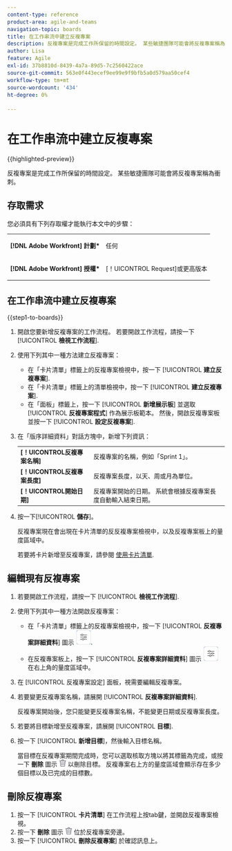 ```yaml
---
content-type: reference
product-area: agile-and-teams
navigation-topic: boards
title: 在工作串流中建立反複專案
description: 反複專案是完成工作所保留的時間設定。 某些敏捷團隊可能會將反複專案稱為衝刺。
author: Lisa
feature: Agile
exl-id: 37b8810d-8439-4a7a-89d5-7c2560422ace
source-git-commit: 563e0f443ecef9ee99e9f9bfb5a0d579aa50cef4
workflow-type: tm+mt
source-wordcount: '434'
ht-degree: 0%

---
```


# 在工作串流中建立反複專案

{{highlighted-preview}}

反複專案是完成工作所保留的時間設定。 某些敏捷團隊可能會將反複專案稱為衝刺。

## 存取需求

您必須具有下列存取權才能執行本文中的步驟：

<table style="table-layout:auto"> 
 <col> 
 </col> 
 <col> 
 </col> 
 <tbody> 
  <tr> 
   <td role="rowheader"><strong>[!DNL Adobe Workfront] 計劃*</strong></td> 
   <td> <p>任何</p> </td> 
  </tr> 
  <tr> 
   <td role="rowheader"><strong>[!DNL Adobe Workfront] 授權*</strong></td> 
   <td> <p>[！UICONTROL Request]或更高版本</p> </td> 
  </tr> 
 </tbody> 
</table>

## 在工作串流中建立反複專案

{{step1-to-boards}}

1. 開啟您要新增反複專案的工作流程。 若要開啟工作流程，請按一下 [!UICONTROL **檢視工作流程**].
1. 使用下列其中一種方法建立反複專案：

   * 在「卡片清單」標籤上的反複專案檢視中，按一下 [!UICONTROL **建立反複專案**].
   * 在「卡片清單」標籤上的清單檢視中，按一下 [!UICONTROL **建立反複專案**].
   * 在「面板」標籤上，按一下 [!UICONTROL **新增展示板**] 並選取 [!UICONTROL **反複專案程式**] 作為展示板範本。 然後，開啟反複專案板並按一下 [!UICONTROL **設定反複專案**].

1. 在「版序詳細資料」對話方塊中，新增下列資訊：

   <table style="table-layout:auto"> 
    <tbody> 
     <tr> 
      <td><strong>[！UICONTROL反複專案名稱]</strong></td> 
      <td>反複專案的名稱，例如「Sprint 1」。</td> 
     </tr> 
     <tr> 
      <td><strong>[！UICONTROL反複專案長度]</strong></td> 
      <td>反複專案長度，以天、周或月為單位。</td> 
     </tr>
     <tr> 
      <td><strong>[！UICONTROL開始日期]</strong></td> 
      <td>反複專案開始的日期。 系統會根據反複專案長度自動輸入結束日期。</td> 
     </tr> 
    </tbody> 
   </table>

1. 按一下&#x200B;[!UICONTROL **儲存**]。

   反複專案現在會出現在卡片清單的反反複專案檢視中，以及反複專案板上的量度區域中。

   若要將卡片新增至反複專案，請參閱 [使用卡片清單](/help/quicksilver/agile/use-boards-agile-planning-tools/use-card-list.md).

## 編輯現有反複專案

1. 若要開啟工作流程，請按一下 [!UICONTROL **檢視工作流程**].
1. 使用下列其中一種方法開啟反複專案：

   * 在「卡片清單」標籤上的反複專案檢視中，按一下 [!UICONTROL **反複專案詳細資料**] 圖示 ![反複專案詳細資料](assets/iteration-details-button.png).
   * 在反複專案板上，按一下 [!UICONTROL **反複專案詳細資料**] 圖示 ![反複專案詳細資料](assets/iteration-details-button.png) 在右上角的量度區域中。

1. 在 [!UICONTROL 反複專案設定] 面板，視需要編輯反複專案。
1. 若要變更反複專案名稱，請展開 [!UICONTROL **反複專案詳細資料**].

   反複專案開始後，您只能變更反複專案名稱，不能變更日期或反複專案長度。

1. <span class="preview">若要將目標新增至反複專案，請展開 [!UICONTROL **目標**].</span>
1. <span class="preview">按一下 [!UICONTROL **新增目標**]，然後輸入目標名稱。</span>

   <span class="preview">當目標在反複專案期間完成時，您可以選取核取方塊以將其標籤為完成，或按一下 **刪除** 圖示 ![「刪除」圖示](assets/delete.png) 以刪除目標。 反複專案右上方的量度區域會顯示存在多少個目標以及已完成的目標數。</span>

<!--
<div class="preview">

## Assign cards to the next iteration

Use the [!UICONTROL Next Iteration] column to move cards from the current iteration to the next iteration, without sending them to the backlog first.

1. Move a card to the [!UICONTROL **Next Iteration**] column, or add a new card directly in the column.
1. Access the next iteration by clicking the [!UICONTROL **Next Iteration**] column title, or by clicking the up-pointing arrow next to the iteration name on the top of the screen.

   The cards that you marked to come over to the next iteration are placed in the columns that correspond with their status.

</div>
-->

## 刪除反複專案

1. 按一下 [!UICONTROL **卡片清單**] 在工作流程上按tab鍵，並開啟反複專案檢視。
1. 按一下 **刪除** 圖示 ![「刪除」圖示](assets/delete.png) 位於反複專案旁邊。
1. 按一下 [!UICONTROL **刪除反複專案**] 於確認訊息上。
